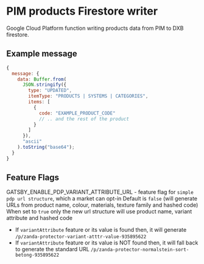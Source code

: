 # PIM products Firestore writer

Google Cloud Platform function writing products data from PIM to DXB firestore.

## Example message

```javascript
{
  message: {
    data: Buffer.from(
      JSON.stringify({
        type: "UPDATED",
        itemType: "PRODUCTS | SYSTEMS | CATEGORIES",
        items: [
          {
            code: "EXAMPLE_PRODUCT_CODE"
            // .. and the rest of the product
          }
        ]
      }),
      "ascii"
    ).toString("base64");
  }
}
```

## Feature Flags

GATSBY_ENABLE_PDP_VARIANT_ATTRIBUTE_URL - feature flag for `simple pdp url structure`, which a market can opt-in Default
is `false` (will generate URLs from product name, colour, materials, texture family and hashed code)
When set to `true` only the new url structure will use product name, variant attribute and hashed code

- If `variantAttribute` feature or its value is found then, it will
  generate `/p/zanda-protector-variant-atttr-value-935895622`
- If `variantAttribute` feature or its value is NOT found then, it will fall back to generate the standard
  URL `/p/zanda-protector-normalstein-sort-betong-935895622`
